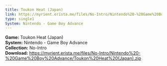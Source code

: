 ```yaml
---
title: Toukon Heat (Japan)
link: https://myrient.erista.me/files/No-Intro/Nintendo%20-%20Game%20Boy%20Advance/Toukon%20Heat%20(Japan).zip
type: single1
System: Nintendo - Game Boy Advance
---
```

<b>Game:</b> Toukon Heat (Japan)<br>
<b>System:</b> Nintendo - Game Boy Advance<br>
<b>Collection:</b> No-Intro<br>
<b>Download:</b> https://myrient.erista.me/files/No-Intro/Nintendo%20-%20Game%20Boy%20Advance/Toukon%20Heat%20(Japan).zip